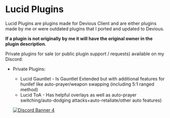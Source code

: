 # Lucid Plugins
Lucid Plugins are plugins made for Devious Client and are either plugins made by
me or were outdated plugins that I ported and updated to Devious. 

**If a plugin is not originally by me it will have the original owner in the
plugin description.**

Private plugins for sale (or public plugin support / requests) available on my Discord:
- Private Plugins:
    - Lucid Gauntlet - Is Gauntlet Extended but with additional features for hunllef like auto-prayer/weapon swapping
    (including 5:1 ranged method)
    - Lucid ToA - Has helpful overlays as well as auto-prayer switching/auto-dodging attacks+auto-retaliate/other auto 
      features)



  [![Discord Banner 4](https://discordapp.com/api/guilds/978715859361079307/widget.png?style=banner4)](https://discord.gg/ksXbJvqh)